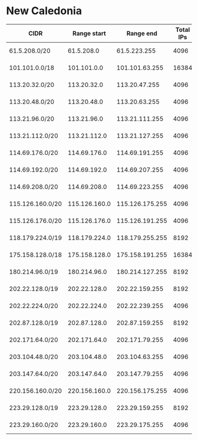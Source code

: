 # New Caledonia

CIDR               | Range start     | Range end       | Total IPs  | Assign date | Owner
------------------ | --------------- | --------------- | ---------- | ----------- | -----
61.5.208.0/20      | 61.5.208.0      | 61.5.223.255    | 4096       | 2007-01-29  | 
101.101.0.0/18     | 101.101.0.0     | 101.101.63.255  | 16384      | 2011-02-21  | 
113.20.32.0/20     | 113.20.32.0     | 113.20.47.255   | 4096       | 2008-10-02  | 
113.20.48.0/20     | 113.20.48.0     | 113.20.63.255   | 4096       | 2010-02-09  | 
113.21.96.0/20     | 113.21.96.0     | 113.21.111.255  | 4096       | 2008-10-09  | 
113.21.112.0/20    | 113.21.112.0    | 113.21.127.255  | 4096       | 2009-10-28  | 
114.69.176.0/20    | 114.69.176.0    | 114.69.191.255  | 4096       | 2008-05-21  | 
114.69.192.0/20    | 114.69.192.0    | 114.69.207.255  | 4096       | 2008-05-16  | 
114.69.208.0/20    | 114.69.208.0    | 114.69.223.255  | 4096       | 2010-10-13  | 
115.126.160.0/20   | 115.126.160.0   | 115.126.175.255 | 4096       | 2008-08-12  | 
115.126.176.0/20   | 115.126.176.0   | 115.126.191.255 | 4096       | 2010-09-07  | 
118.179.224.0/19   | 118.179.224.0   | 118.179.255.255 | 8192       | 2011-02-01  | 
175.158.128.0/18   | 175.158.128.0   | 175.158.191.255 | 16384      | 2010-01-19  | 
180.214.96.0/19    | 180.214.96.0    | 180.214.127.255 | 8192       | 2011-02-21  | 
202.22.128.0/19    | 202.22.128.0    | 202.22.159.255  | 8192       | 1999-06-16  | 
202.22.224.0/20    | 202.22.224.0    | 202.22.239.255  | 4096       | 2003-12-24  | 
202.87.128.0/19    | 202.87.128.0    | 202.87.159.255  | 8192       | 2000-01-17  | 
202.171.64.0/20    | 202.171.64.0    | 202.171.79.255  | 4096       | 2001-01-12  | 
203.104.48.0/20    | 203.104.48.0    | 203.104.63.255  | 4096       | 2006-06-01  | 
203.147.64.0/20    | 203.147.64.0    | 203.147.79.255  | 4096       | 2005-06-15  | 
220.156.160.0/20   | 220.156.160.0   | 220.156.175.255 | 4096       | 2011-01-11  | 
223.29.128.0/19    | 223.29.128.0    | 223.29.159.255  | 8192       | 2010-09-01  | 
223.29.160.0/20    | 223.29.160.0    | 223.29.175.255  | 4096       | 2011-03-01  | 
